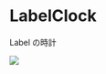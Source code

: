 LabelClock
==========

Label の時計


![](http://cdn-ak.f.st-hatena.com/images/fotolife/d/dechnostick/20140821/20140821231247.gif)
